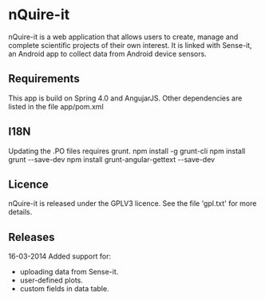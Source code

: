 nQuire-it
=================

nQuire-it is a web application that allows users to create, manage and complete
scientific projects of their own interest. It is linked with Sense-it, an Android
app to collect data from Android device sensors.

Requirements
------------

This app is build on Spring 4.0 and AngujarJS.
Other dependencies are listed in the file app/pom.xml

I18N
----

Updating the .PO files requires grunt.
npm install -g grunt-cli
npm install grunt --save-dev
npm install grunt-angular-gettext --save-dev

Licence
-------

nQuire-it is released under the GPLV3 licence. See the file 'gpl.txt' for more details.

Releases
--------

16-03-2014
Added support for:
 - uploading data from Sense-it.
 - user-defined plots.
 - custom fields in data table.
 

